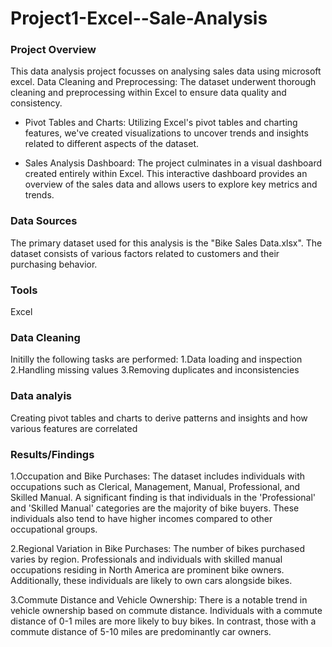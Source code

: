 # Project1-Excel--Sale-Analysis

### Project Overview

This data analysis project focusses on analysing sales data using microsoft excel.
Data Cleaning and Preprocessing: The dataset underwent thorough cleaning and preprocessing within Excel to ensure data quality and consistency.   
-  Pivot Tables and Charts: Utilizing Excel's pivot tables and charting features, we've created visualizations to uncover trends and insights related to different aspects of the dataset. 

-  Sales Analysis Dashboard: The project culminates in a visual dashboard created entirely within Excel. This interactive dashboard provides an overview of the sales data and allows users to explore key metrics and trends.


### Data Sources 
The primary dataset used for this analysis is the "Bike Sales Data.xlsx". The dataset consists of various factors related to customers and their purchasing behavior.
### Tools
Excel

### Data Cleaning
Initilly the following tasks are performed:
1.Data loading and inspection
2.Handling missing values
3.Removing duplicates and inconsistencies

### Data analyis
Creating pivot tables and charts to derive patterns and insights and how various features are correlated

### Results/Findings
1.Occupation and Bike Purchases:
The dataset includes individuals with occupations such as Clerical, Management, Manual, Professional, and Skilled Manual.
A significant finding is that individuals in the 'Professional' and 'Skilled Manual' categories are the majority of bike buyers. These individuals also tend to have higher incomes compared to other occupational groups.

2.Regional Variation in Bike Purchases:
The number of bikes purchased varies by region.
Professionals and individuals with skilled manual occupations residing in North America are prominent bike owners. Additionally, these individuals are likely to own cars alongside bikes.

3.Commute Distance and Vehicle Ownership:
There is a notable trend in vehicle ownership based on commute distance.
Individuals with a commute distance of 0-1 miles are more likely to buy bikes. In contrast, those with a commute distance of 5-10 miles are predominantly car owners.




